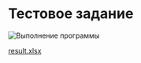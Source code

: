 # Тестовое задание

![Выполнение программы](https://github.com/Rorvit/MovingAverage/assets/93048162/40bd83b1-30e9-4d8e-b192-cbc4bc5069e2)


[result.xlsx](https://github.com/Rorvit/MovingAverage/files/15010113/result.xlsx)
